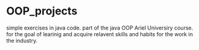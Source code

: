 # OOP_projects
simple exercises in java code.
part of the java OOP Ariel Universiry course.
for the goal of learinig and acquire relavent skills and habits for the work in the industry. 
